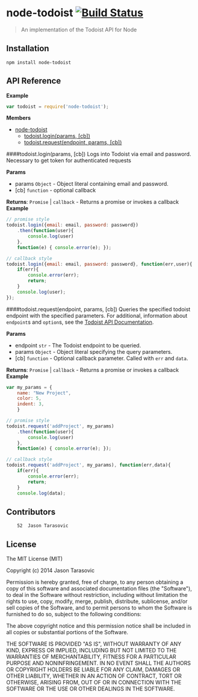 **node-todoist**  [![Build Status](http://img.shields.io/travis/JTarasovic/node-todoist-api.svg?style=flat)](https://travis-ci.org/JTarasovic/node-todoist-api)
================

> An implementation of the Todoist API for Node

## Installation
`npm install node-todoist`

## API Reference
**Example**  
```js
var todoist = require('node-todoist');
```

**Members**

* [node-todoist](#module_node-todoist)
  * [todoist.login(params, [cb])](#module_node-todoist.login)
  * [todoist.request(endpoint, params, [cb])](#module_node-todoist.request)

<a name="module_node-todoist.login"></a>
####todoist.login(params, [cb])
Logs into Todoist via email and password. Necessary to get token
for authenticated requests

**Params**

- params `Object` - Object literal containing email and password.  
- \[cb\] `function` - optional callback  

**Returns**: `Promise` | `callback` - Returns a promise or invokes a callback  
**Example**  
```js
// promise style
todoist.login({email: email, password: password})
	.then(function(user){
		console.log(user)
	},
	function(e) { console.error(e); });

// callback style
todoist.login({email: email, password: password}, function(err,user){
	if(err){
		console.error(err);
		return;
	}
	console.log(user);
});
```

<a name="module_node-todoist.request"></a>
####todoist.request(endpoint, params, [cb])
Queries the specified todoist endpoint with the specified parameters.
For additional, information about `endpoint`s and `option`s, see
the [Todoist API Documentation](https://todoist.com/API/help/standard#).

**Params**

- endpoint `str` - The Todoist endpoint to be queried.  
- params `Object` - Object literal specifying the query parameters.  
- \[cb\] `function` - Optional callback parameter. Called with `err` and `data`.  

**Returns**: `Promise` | `callback` - Returns a promise or invokes a callback  
**Example**  
```js
var my_params = {
	name: "New Project",
	color: 5,
	indent: 3,
	}

// promise style
todoist.request('addProject', my_params)
	.then(function(user){
		console.log(user)
	},
	function(e) { console.error(e); });

// callback style
todoist.request('addProject', my_params), function(err,data){
	if(err){
		console.error(err);
		return;
	}
	console.log(data);
```

## Contributors

```
    52	Jason Tarasovic
```

## License


The MIT License (MIT)

Copyright (c) 2014 Jason Tarasovic

Permission is hereby granted, free of charge, to any person obtaining a copy
of this software and associated documentation files (the "Software"), to deal
in the Software without restriction, including without limitation the rights
to use, copy, modify, merge, publish, distribute, sublicense, and/or sell
copies of the Software, and to permit persons to whom the Software is
furnished to do so, subject to the following conditions:

The above copyright notice and this permission notice shall be included in all
copies or substantial portions of the Software.

THE SOFTWARE IS PROVIDED "AS IS", WITHOUT WARRANTY OF ANY KIND, EXPRESS OR
IMPLIED, INCLUDING BUT NOT LIMITED TO THE WARRANTIES OF MERCHANTABILITY,
FITNESS FOR A PARTICULAR PURPOSE AND NONINFRINGEMENT. IN NO EVENT SHALL THE
AUTHORS OR COPYRIGHT HOLDERS BE LIABLE FOR ANY CLAIM, DAMAGES OR OTHER
LIABILITY, WHETHER IN AN ACTION OF CONTRACT, TORT OR OTHERWISE, ARISING FROM,
OUT OF OR IN CONNECTION WITH THE SOFTWARE OR THE USE OR OTHER DEALINGS IN THE
SOFTWARE.